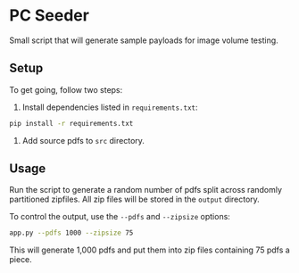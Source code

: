 # PC Seeder

Small script that will generate sample payloads for image volume testing.


## Setup

To get going, follow two steps:

1. Install dependencies listed in `requirements.txt`:
```bash
pip install -r requirements.txt
```
1. Add source pdfs to `src` directory.


## Usage

Run the script to generate a random number of pdfs split across randomly partitioned zipfiles. All zip files will be stored in the `output` directory.

To control the output, use the `--pdfs` and `--zipsize` options:

```bash
app.py --pdfs 1000 --zipsize 75
```

This will generate 1,000 pdfs and put them into zip files containing 75 pdfs a piece.
